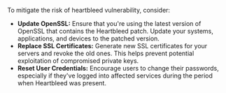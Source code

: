 To mitigate the risk of heartbleed vulnerability, consider:

- **Update OpenSSL:** Ensure that you're using the latest version of OpenSSL that contains the Heartbleed patch. Update your systems, applications, and devices to the patched version.
- **Replace SSL Certificates:** Generate new SSL certificates for your servers and revoke the old ones. This helps prevent potential exploitation of compromised private keys.
- **Reset User Credentials:** Encourage users to change their passwords, especially if they've logged into affected services during the period when Heartbleed was present.
